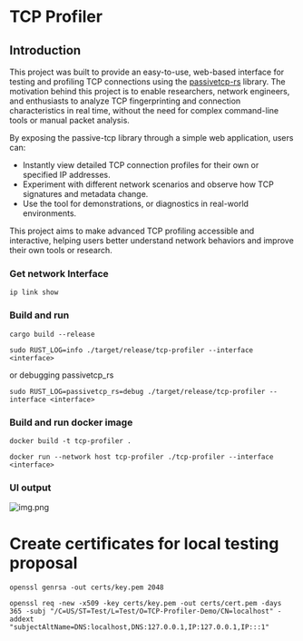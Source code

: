 # TCP Profiler

## Introduction

This project was built to provide an easy-to-use, web-based interface for testing and profiling TCP connections using the [passivetcp-rs](https://github.com/biandratti/passivetcp-rs) library. The motivation behind this project is to enable researchers, network engineers, and enthusiasts to analyze TCP fingerprinting and connection characteristics in real time, without the need for complex command-line tools or manual packet analysis.

By exposing the passive-tcp library through a simple web application, users can:
- Instantly view detailed TCP connection profiles for their own or specified IP addresses.
- Experiment with different network scenarios and observe how TCP signatures and metadata change.
- Use the tool for demonstrations, or diagnostics in real-world environments.

This project aims to make advanced TCP profiling accessible and interactive, helping users better understand network behaviors and improve their own tools or research.

###  Get network Interface
```
ip link show
```

### Build and run
```
cargo build --release
```
```
sudo RUST_LOG=info ./target/release/tcp-profiler --interface <interface>
```
or debugging passivetcp_rs
```
sudo RUST_LOG=passivetcp_rs=debug ./target/release/tcp-profiler --interface <interface>
```


### Build and run docker image
```
docker build -t tcp-profiler .
```
```
docker run --network host tcp-profiler ./tcp-profiler --interface <interface>
```

### UI output
![img.png](example.png)

# Create certificates for local testing proposal
```
openssl genrsa -out certs/key.pem 2048

openssl req -new -x509 -key certs/key.pem -out certs/cert.pem -days 365 -subj "/C=US/ST=Test/L=Test/O=TCP-Profiler-Demo/CN=localhost" -addext "subjectAltName=DNS:localhost,DNS:127.0.0.1,IP:127.0.0.1,IP:::1"
```